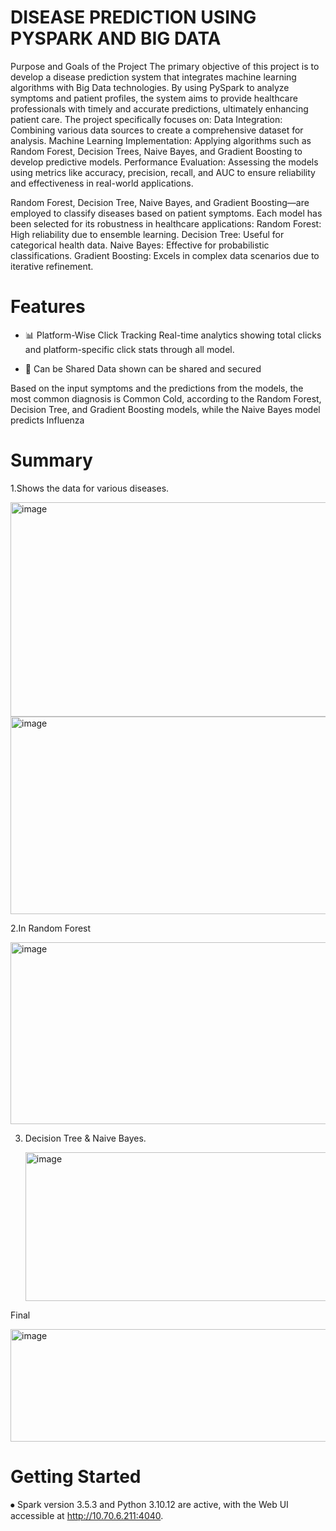 # DISEASE PREDICTION USING PYSPARK AND BIG DATA

Purpose and Goals of the Project
The primary objective of this project is to develop a disease prediction system that integrates machine learning algorithms with Big Data technologies. By using PySpark to analyze symptoms and patient profiles, the system aims to provide healthcare professionals with timely and accurate predictions, ultimately enhancing patient care.
The project specifically focuses on:
Data Integration: Combining various data sources to create a comprehensive dataset for analysis.
Machine Learning Implementation: Applying algorithms such as Random Forest, Decision Trees, Naive Bayes, and Gradient Boosting to develop predictive models.
Performance Evaluation: Assessing the models using metrics like accuracy, precision, recall, and AUC to ensure reliability and effectiveness in real-world applications.

Random Forest, Decision Tree, Naive Bayes, and Gradient Boosting—are employed to classify diseases based on patient symptoms. Each model has been selected for its robustness in healthcare applications:
Random Forest: High reliability due to ensemble learning.
Decision Tree: Useful for categorical health data.
Naive Bayes: Effective for probabilistic classifications.
Gradient Boosting: Excels in complex data scenarios due to iterative refinement.


# Features 
* 📊 Platform-Wise Click Tracking
Real-time analytics showing total clicks and platform-specific click stats through all model.

* 📱 Can be Shared
Data shown can be shared and secured

Based on the input symptoms and the predictions from the models, the most common diagnosis is Common Cold, according to the Random Forest, Decision Tree, and Gradient Boosting models, while the Naive Bayes model predicts Influenza

# Summary 
1.Shows the data for various diseases.

<img width="663" height="343" alt="image" src="https://github.com/user-attachments/assets/0c735651-e138-496c-87ac-84f3e1c91c0a" />
<img width="670" height="316" alt="image" src="https://github.com/user-attachments/assets/846fc393-171a-4dda-8f13-0e466331ffe6" />

2.In Random Forest


<img width="666" height="291" alt="image" src="https://github.com/user-attachments/assets/ac6195ad-68ba-4840-8074-dc9a1664647b" />

3. Decision Tree & Naive Bayes.


   <img width="669" height="238" alt="image" src="https://github.com/user-attachments/assets/615aee10-dce2-4722-b4a3-9b8db387664a" />

Final

<img width="790" height="180" alt="image" src="https://github.com/user-attachments/assets/11a69ea5-5a40-48e3-9ab5-032a3c595c4c" />




# Getting Started 
⦁	Spark version 3.5.3 and Python 3.10.12 are active, with the Web UI accessible at http://10.70.6.211:4040.
